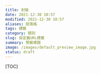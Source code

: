 ```yaml
---
title: 封裝
date: 2021-12-30 10:57
modified: 2021-12-30 10:57
aliases: 部落格 
tags: 標籤
category: 類別
slug: 自定義URL標籤
summary: 預覽標題
image: /images/default_preview_image.jpg
status: draft
---
```


[TOC]